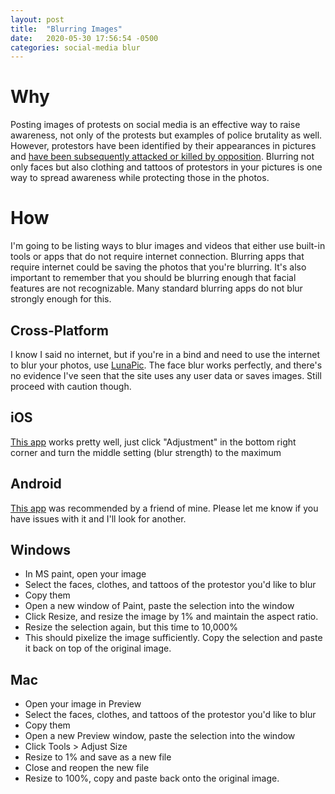 ```yaml
---
layout: post
title:  "Blurring Images"
date:   2020-05-30 17:56:54 -0500
categories: social-media blur
---
```


# Why
Posting images of protests on social media is an effective way to raise awareness, not only of the protests but examples of police brutality as well. However, protestors have been identified by their appearances in pictures and [have been subsequently attacked or killed by opposition](https://www.chicagotribune.com/nation-world/ct-ferguson-activist-deaths-black-lives-matter-20190317-story.html). Blurring not only faces but also clothing and tattoos of protestors in your pictures is one way to spread awareness while protecting those in the photos.

# How
I'm going to be listing ways to blur images and videos that either use built-in tools or apps that do not require internet connection. Blurring apps that require internet could be saving the photos that you're blurring. It's also important to remember that you should be blurring enough that facial features are not recognizable. Many standard blurring apps do not blur strongly enough for this.
## Cross-Platform
I know I said no internet, but if you're in a bind and need to use the internet to blur your photos, use [LunaPic](https://www3.lunapic.com/editor/?action=face-blur). The face blur works perfectly, and there's no evidence I've seen that the site uses any user data or saves images. Still proceed with caution though.
## iOS
[This app](https://apps.apple.com/us/app/blur-background/id1444867576) works pretty well, just click "Adjustment" in the bottom right corner and turn the middle setting (blur strength) to the maximum
## Android
[This app](https://play.google.com/store/apps/details?id=com.boedec.hoel.blur.face.photo&hl=en) was recommended by a friend of mine. Please let me know if you have issues with it and I'll look for another.
## Windows
- In MS paint, open your image
- Select the faces, clothes, and tattoos of the protestor you'd like to blur
- Copy them
- Open a new window of Paint, paste the selection into the window
- Click Resize, and resize the image by 1% and maintain the aspect ratio. 
- Resize the selection again, but this time to 10,000%
- This should pixelize the image sufficiently. Copy the selection and paste it back on top of the original image.

## Mac
- Open your image in Preview
- Select the faces, clothes, and tattoos of the protestor you'd like to blur
- Copy them
- Open a new Preview window, paste the selection into the window
- Click Tools > Adjust Size
- Resize to 1% and save as a new file
- Close and reopen the new file
- Resize to 100%, copy and paste back onto the original image.
